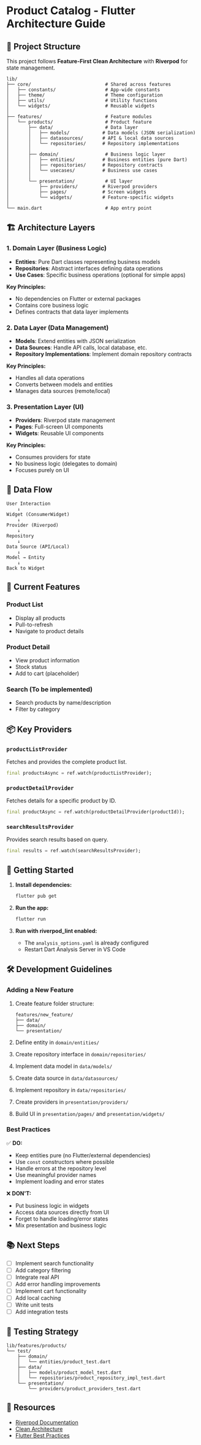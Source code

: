 # Product Catalog - Flutter Architecture Guide

## 📁 Project Structure

This project follows **Feature-First Clean Architecture** with **Riverpod** for state management.

```
lib/
├── core/                           # Shared across features
│   ├── constants/                  # App-wide constants
│   ├── theme/                      # Theme configuration
│   ├── utils/                      # Utility functions
│   └── widgets/                    # Reusable widgets
│
├── features/                       # Feature modules
│   └── products/                   # Product feature
│       ├── data/                   # Data layer
│       │   ├── models/            # Data models (JSON serialization)
│       │   ├── datasources/       # API & local data sources
│       │   └── repositories/      # Repository implementations
│       │
│       ├── domain/                 # Business logic layer
│       │   ├── entities/          # Business entities (pure Dart)
│       │   ├── repositories/      # Repository contracts
│       │   └── usecases/          # Business use cases
│       │
│       └── presentation/           # UI layer
│           ├── providers/         # Riverpod providers
│           ├── pages/             # Screen widgets
│           └── widgets/           # Feature-specific widgets
│
└── main.dart                       # App entry point
```

## 🏗️ Architecture Layers

### 1. Domain Layer (Business Logic)
- **Entities**: Pure Dart classes representing business models
- **Repositories**: Abstract interfaces defining data operations
- **Use Cases**: Specific business operations (optional for simple apps)

**Key Principles:**
- No dependencies on Flutter or external packages
- Contains core business logic
- Defines contracts that data layer implements

### 2. Data Layer (Data Management)
- **Models**: Extend entities with JSON serialization
- **Data Sources**: Handle API calls, local database, etc.
- **Repository Implementations**: Implement domain repository contracts

**Key Principles:**
- Handles all data operations
- Converts between models and entities
- Manages data sources (remote/local)

### 3. Presentation Layer (UI)
- **Providers**: Riverpod state management
- **Pages**: Full-screen UI components
- **Widgets**: Reusable UI components

**Key Principles:**
- Consumes providers for state
- No business logic (delegates to domain)
- Focuses purely on UI

## 🔄 Data Flow

```
User Interaction
    ↓
Widget (ConsumerWidget)
    ↓
Provider (Riverpod)
    ↓
Repository
    ↓
Data Source (API/Local)
    ↓
Model → Entity
    ↓
Back to Widget
```

## 🎯 Current Features

### Product List
- Display all products
- Pull-to-refresh
- Navigate to product details

### Product Detail
- View product information
- Stock status
- Add to cart (placeholder)

### Search (To be implemented)
- Search products by name/description
- Filter by category

## 📦 Key Providers

### `productListProvider`
Fetches and provides the complete product list.

```dart
final productsAsync = ref.watch(productListProvider);
```

### `productDetailProvider`
Fetches details for a specific product by ID.

```dart
final productAsync = ref.watch(productDetailProvider(productId));
```

### `searchResultsProvider`
Provides search results based on query.

```dart
final results = ref.watch(searchResultsProvider);
```

## 🚀 Getting Started

1. **Install dependencies:**
   ```bash
   flutter pub get
   ```

2. **Run the app:**
   ```bash
   flutter run
   ```

3. **Run with riverpod_lint enabled:**
   - The `analysis_options.yaml` is already configured
   - Restart Dart Analysis Server in VS Code

## 🛠️ Development Guidelines

### Adding a New Feature

1. Create feature folder structure:
   ```
   features/new_feature/
   ├── data/
   ├── domain/
   └── presentation/
   ```

2. Define entity in `domain/entities/`
3. Create repository interface in `domain/repositories/`
4. Implement data model in `data/models/`
5. Create data source in `data/datasources/`
6. Implement repository in `data/repositories/`
7. Create providers in `presentation/providers/`
8. Build UI in `presentation/pages/` and `presentation/widgets/`

### Best Practices

✅ **DO:**
- Keep entities pure (no Flutter/external dependencies)
- Use `const` constructors where possible
- Handle errors at the repository level
- Use meaningful provider names
- Implement loading and error states

❌ **DON'T:**
- Put business logic in widgets
- Access data sources directly from UI
- Forget to handle loading/error states
- Mix presentation and business logic

## 📚 Next Steps

- [ ] Implement search functionality
- [ ] Add category filtering
- [ ] Integrate real API
- [ ] Add error handling improvements
- [ ] Implement cart functionality
- [ ] Add local caching
- [ ] Write unit tests
- [ ] Add integration tests

## 🧪 Testing Strategy

```
lib/features/products/
└── test/
    ├── domain/
    │   └── entities/product_test.dart
    ├── data/
    │   ├── models/product_model_test.dart
    │   └── repositories/product_repository_impl_test.dart
    └── presentation/
        └── providers/product_providers_test.dart
```

## 📖 Resources

- [Riverpod Documentation](https://riverpod.dev)
- [Clean Architecture](https://blog.cleancoder.com/uncle-bob/2012/08/13/the-clean-architecture.html)
- [Flutter Best Practices](https://flutter.dev/docs/development/best-practices)
